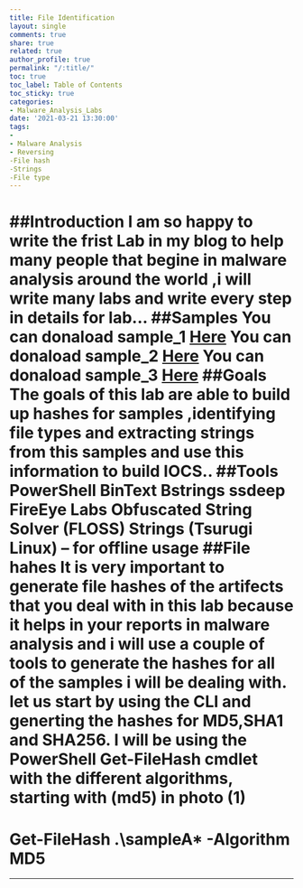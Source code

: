 ```yaml
---
title: File Identification 
layout: single
comments: true
share: true
related: true
author_profile: true
permalink: "/:title/"
toc: true
toc_label: Table of Contents
toc_sticky: true
categories:
- Malware_Analysis_Labs 
date: '2021-03-21 13:30:00'
tags:
- 
- Malware Analysis  
- Reversing
-File hash
-Strings
-File type 
---
```

##Introduction
I am so happy to write the frist Lab in my blog to help 
many people that begine in malware analysis around the world 
,i will write many labs and write every step in details
for lab...
##Samples 
You can donaload sample_1 [Here](https://app.any.run/tasks/328bfbaf-dd18-4460-a49d-ed842213be64/)
You can donaload sample_2 [Here](https://app.any.run/tasks/d3968bd2-3250-4bb0-8698-1800c46ea014/)
You can donaload sample_3 [Here](https://app.any.run/tasks/23d99d24-239a-4ad6-a809-1650f3779f91/)
##Goals 
The goals of this lab are able to build up hashes for samples ,identifying file types and extracting strings 
from this samples and use this information to build IOCS..
##Tools 
PowerShell
BinText
Bstrings
ssdeep
FireEye Labs Obfuscated String Solver (FLOSS)
Strings (Tsurugi Linux) – for offline usage
##File hahes 
It is very important to generate file hashes of the artifects that you deal with in this lab 
because it helps in your reports in malware analysis and i will use a couple of tools to generate
the hashes for all of the samples i will be dealing with.
let us start by using the CLI and generting the hashes for MD5,SHA1 and SHA256.
I will be using the PowerShell Get-FileHash cmdlet with the different algorithms, starting with (md5) in photo (1)
=======================================
Get-FileHash .\sampleA* -Algorithm MD5
=======================================
-----


